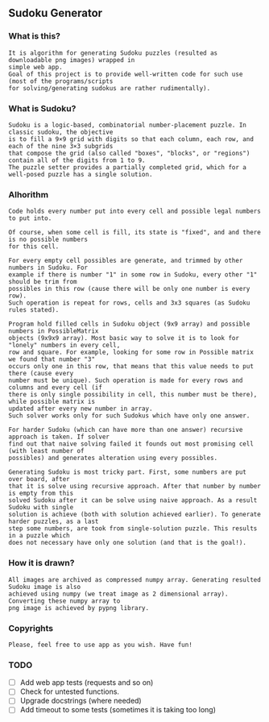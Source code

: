 ## Sudoku Generator 

### What is this?
    It is algorithm for generating Sudoku puzzles (resulted as downloadable png images) wrapped in 
    simple web app.
    Goal of this project is to provide well-written code for such use (most of the programs/scripts 
    for solving/generating sudokus are rather rudimentally).

### What is Sudoku?
    Sudoku is a logic-based, combinatorial number-placement puzzle. In classic sudoku, the objective 
    is to fill a 9×9 grid with digits so that each column, each row, and each of the nine 3×3 subgrids
    that compose the grid (also called "boxes", "blocks", or "regions") contain all of the digits from 1 to 9. 
    The puzzle setter provides a partially completed grid, which for a well-posed puzzle has a single solution. 

### Alhorithm
    Code holds every number put into every cell and possible legal numbers to put into. 

    Of course, when some cell is fill, its state is "fixed", and and there is no possible numbers
    for this cell. 

    For every empty cell possibles are generate, and trimmed by other numbers in Sudoku. For
    example if there is number "1" in some row in Sudoku, every other "1" should be trim from
    possibles in this row (cause there will be only one number is every row). 
    Such operation is repeat for rows, cells and 3x3 squares (as Sudoku rules stated).

    Program hold filled cells in Sudoku object (9x9 array) and possible numbers in PossibleMatrix
    objects (9x9x9 array). Most basic way to solve it is to look for "lonely" numbers in every cell,
    row and square. For example, looking for some row in Possible matrix we found that number "3"
    occurs only one in this row, that means that this value needs to put there (cause every
    number must be unique). Such operation is made for every rows and columns and every cell (if
    there is only single possibility in cell, this number must be there), while possible matrix is
    updated after every new number in array. 
    Such solver works only for such Sudokus which have only one answer. 

    For harder Sudoku (which can have more than one answer) recursive approach is taken. If solver
    find out that naive solving failed it founds out most promising cell (with least number of
    possibles) and generates alteration using every possibles.

    Generating Sudoku is most tricky part. First, some numbers are put over board, after
    that it is solve using recursive approach. After that number by number is empty from this
    solved Sudoku after it can be solve using naive approach. As a result Sudoku with single
    solution is achieve (both with solution achieved earlier). To generate harder puzzles, as a last 
    step some numbers, are took from single-solution puzzle. This results in a puzzle which
    does not necessary have only one solution (and that is the goal!).
    
### How it is drawn?
    All images are archived as compressed numpy array. Generating resulted Sudoku image is also 
    achieved using numpy (we treat image as 2 dimensional array). Converting these numpy array to 
    png image is achieved by pypng library.

### Copyrights
    Please, feel free to use app as you wish. Have fun!

### TODO
- [ ] Add web app tests (requests and so on)
- [ ] Check for untested functions.
- [ ] Upgrade docstrings (where needed)
- [ ] Add timeout to some tests (sometimes it is taking too long)
